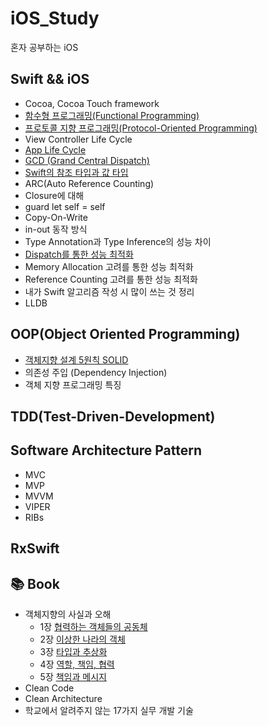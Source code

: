 # iOS_Study
 혼자 공부하는 iOS
  
## Swift && iOS  
- Cocoa, Cocoa Touch framework
- [함수형 프로그래밍(Functional Programming)](https://github.com/KiHyunJang/iOS_Study/blob/main/Swift_iOS/함수형%20프로그래밍.md)
- [프로토콜 지향 프로그래밍(Protocol-Oriented Programming)](https://github.com/KiHyunJang/iOS_Study/blob/main/Swift_iOS/프로토콜%20지향%20프로그래밍.md)
- View Controller Life Cycle
- [App Life Cycle](https://github.com/KiHyunJang/iOS_Study/blob/main/Swift_iOS/App%20Life%20Cycle.md)
- [GCD (Grand Central Dispatch)](https://github.com/KiHyunJang/iOS_Study/blob/main/Swift_iOS/GCD%20(Grand%20Central%20Dispatch).md)
- [Swift의 참조 타입과 값 타입](https://github.com/KiHyunJang/iOS_Study/blob/main/Swift_iOS/Swift의%20참조타입과%20값타입.md)
- ARC(Auto Reference Counting)
- Closure에 대해
- guard let self = self
- Copy-On-Write
- in-out 동작 방식
- Type Annotation과 Type Inference의 성능 차이
- [Dispatch를 통한 성능 최적화](https://github.com/KiHyunJang/iOS_Study/blob/main/Swift_iOS/Dispatch%20성능%20최적화.md)
- Memory Allocation 고려를 통한 성능 최적화
- Reference Counting 고려를 통한 성능 최적화
- 내가 Swift 알고리즘 작성 시 많이 쓰는 것 정리
- LLDB
  
## OOP(Object Oriented Programming)  
- [객체지향 설계 5원칙 SOLID](https://github.com/KiHyunJang/iOS_Study/blob/main/OOP/객체지향%20설계%205원칙%20SOLID.md)
- 의존성 주입 (Dependency Injection)
- 객체 지향 프로그래밍 특징
  
## TDD(Test-Driven-Development)  
  
## Software Architecture Pattern  
- MVC
- MVP
- MVVM
- VIPER
- RIBs
  
## RxSwift  
  
## 📚 Book
- 객체지향의 사실과 오해
  - 1장 [협력하는 객체들의 공동체](https://github.com/KiHyunJang/iOS_Study/blob/main/Book/객체지향의%20사실과%20오해/객체지향의%20사실과%20오해%201장.md)
  - 2장 [이상한 나라의 객체](https://github.com/KiHyunJang/iOS_Study/blob/main/Book/객체지향의%20사실과%20오해/객체지향의%20사실과%20오해%202장.md)
  - 3장 [타입과 추상화](https://github.com/KiHyunJang/iOS_Study/blob/main/Book/객체지향의%20사실과%20오해/객체지향의%20사실과%20오해%203장.md)
  - 4장 [역할, 책임, 협력](https://github.com/KiHyunJang/iOS_Study/blob/main/Book/객체지향의%20사실과%20오해/객체지향의%20사실과%20오해%204장.md)
  - 5장 [책임과 메시지](https://github.com/KiHyunJang/iOS_Study/blob/main/Book/객체지향의%20사실과%20오해/객체지향의%20사실과%20오해%205장.md)
- Clean Code
- Clean Architecture
- 학교에서 알려주지 않는 17가지 실무 개발 기술
